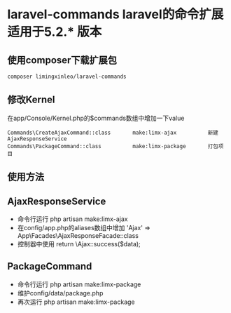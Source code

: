 # laravel-commands laravel的命令扩展 适用于5.2.* 版本
## 使用composer下载扩展包
~~~
composer limingxinleo/laravel-commands
~~~

## 修改Kernel
在app/Console/Kernel.php的$commands数组中增加一下value
~~~
Commands\CreateAjaxCommand::class       make:limx-ajax          新建AjaxResponseService
Commands\PackageCommand::class          make:limx-package       打包项目
~~~

## 使用方法
AjaxResponseService
-------------------
- 命令行运行 php artisan make:limx-ajax
- 在config/app.php的aliases数组中增加 'Ajax' => App\Facades\AjaxResponseFacade::class
- 控制器中使用 return \Ajax::success($data);

PackageCommand
--------------
- 命令行运行 php artisan make:limx-package
- 维护config/data/package.php
- 再次运行 php artisan make:limx-package


